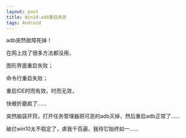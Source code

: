 ```yaml
---
layout: post
title: Win10-adb重启失败
tags: Android
---
```


adb突然故障死掉！

在网上找了很多方法都没用，

图形界面重启失败；

命令行重启失败；

重启IDE时而有效，时而无效，

快被折磨疯了……

突然脑袋开窍，打开任务管理器把可恶的adb灭掉，然后重启adb正常了……

破烂win10太不稳定了，虐我千百遍，我待它始终如一……